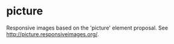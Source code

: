 picture
=======

Responsive images based on the 'picture' element proposal. See http://picture.responsiveimages.org/.
